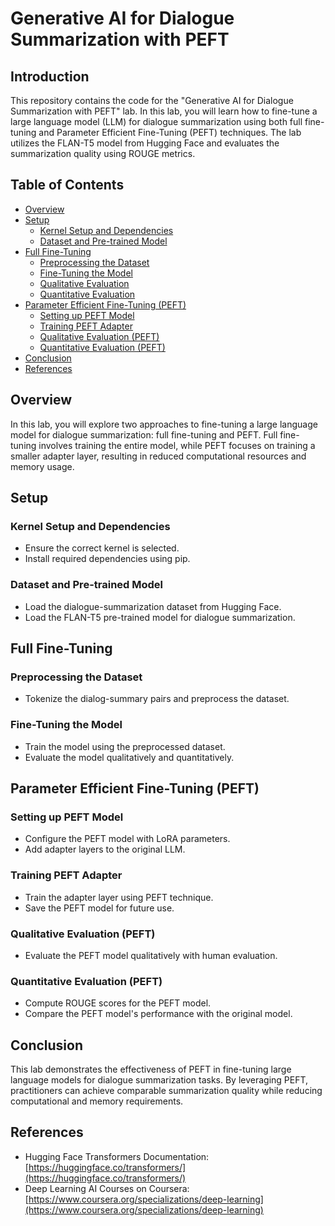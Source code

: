 # Generative AI for Dialogue Summarization with PEFT

## Introduction
This repository contains the code for the "Generative AI for Dialogue Summarization with PEFT" lab. In this lab, you will learn how to fine-tune a large language model (LLM) for dialogue summarization using both full fine-tuning and Parameter Efficient Fine-Tuning (PEFT) techniques. The lab utilizes the FLAN-T5 model from Hugging Face and evaluates the summarization quality using ROUGE metrics.

## Table of Contents
- [Overview](#overview)
- [Setup](#setup)
  - [Kernel Setup and Dependencies](#kernel-setup-and-dependencies)
  - [Dataset and Pre-trained Model](#dataset-and-pre-trained-model)
- [Full Fine-Tuning](#full-fine-tuning)
  - [Preprocessing the Dataset](#preprocessing-the-dataset)
  - [Fine-Tuning the Model](#fine-tuning-the-model)
  - [Qualitative Evaluation](#qualitative-evaluation)
  - [Quantitative Evaluation](#quantitative-evaluation)
- [Parameter Efficient Fine-Tuning (PEFT)](#parameter-efficient-fine-tuning-peft)
  - [Setting up PEFT Model](#setting-up-peft-model)
  - [Training PEFT Adapter](#training-peft-adapter)
  - [Qualitative Evaluation (PEFT)](#qualitative-evaluation-peft)
  - [Quantitative Evaluation (PEFT)](#quantitative-evaluation-peft)
- [Conclusion](#conclusion)
- [References](#references)

## Overview
In this lab, you will explore two approaches to fine-tuning a large language model for dialogue summarization: full fine-tuning and PEFT. Full fine-tuning involves training the entire model, while PEFT focuses on training a smaller adapter layer, resulting in reduced computational resources and memory usage.

## Setup

### Kernel Setup and Dependencies
- Ensure the correct kernel is selected.
- Install required dependencies using pip.

### Dataset and Pre-trained Model
- Load the dialogue-summarization dataset from Hugging Face.
- Load the FLAN-T5 pre-trained model for dialogue summarization.

## Full Fine-Tuning

### Preprocessing the Dataset
- Tokenize the dialog-summary pairs and preprocess the dataset.

### Fine-Tuning the Model
- Train the model using the preprocessed dataset.
- Evaluate the model qualitatively and quantitatively.

## Parameter Efficient Fine-Tuning (PEFT)

### Setting up PEFT Model
- Configure the PEFT model with LoRA parameters.
- Add adapter layers to the original LLM.

### Training PEFT Adapter
- Train the adapter layer using PEFT technique.
- Save the PEFT model for future use.

### Qualitative Evaluation (PEFT)
- Evaluate the PEFT model qualitatively with human evaluation.

### Quantitative Evaluation (PEFT)
- Compute ROUGE scores for the PEFT model.
- Compare the PEFT model's performance with the original model.

## Conclusion
This lab demonstrates the effectiveness of PEFT in fine-tuning large language models for dialogue summarization tasks. By leveraging PEFT, practitioners can achieve comparable summarization quality while reducing computational and memory requirements.

## References
- Hugging Face Transformers Documentation: [https://huggingface.co/transformers/](https://huggingface.co/transformers/)
- Deep Learning AI Courses on Coursera: [https://www.coursera.org/specializations/deep-learning](https://www.coursera.org/specializations/deep-learning)
